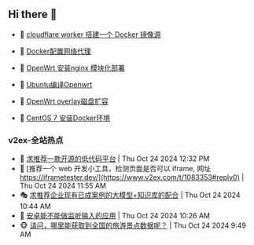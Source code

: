 ## Hi there 👋

<!--
**dkyg666/dkyg666** is a ✨ _special_ ✨ repository because its `README.md` (this file) appears on your GitHub profile.

Here are some ideas to get you started:

- 🔭 I’m currently working on ...
- 🌱 I’m currently learning ...
- 👯 I’m looking to collaborate on ...
- 🤔 I’m looking for help with ...
- 💬 Ask me about ...
- 📫 How to reach me: ...
- 😄 Pronouns: ...
- ⚡ Fun fact: ...
-->

<!-- BLOG-POST-LIST:START -->
- 🦩 [cloudflare worker 搭建一个 Docker 镜像源](http://blog.1996099.xyz/archives/cloudflare-worker-da-jian-yi-ge-docker-jing-xiang-zhan) 

- 🚦 [Docker配置网络代理](http://blog.1996099.xyz/archives/dockerpei-zhi-wang-luo-dai-li) 

- 🫶 [OpenWrt 安装nginx 模块化部署](http://blog.1996099.xyz/archives/openwrt-an-zhuang-nginx-mo-kuai-hua-bu-shu) 

- 🦄 [Ubuntu编译Openwrt](http://blog.1996099.xyz/archives/ubuntuzi-bian-yi-openwrt) 

- 🐻 [OpenWrt overlay磁盘扩容](http://blog.1996099.xyz/archives/openwrt-overlay) 

- 🤖 [CentOS 7 安装Docker环境](http://blog.1996099.xyz/archives/centos-docker) 
<!-- BLOG-POST-LIST:END -->

### v2ex-全站热点
<!-- v2ex:START -->
- 🥸 [求推荐一款开源的低代码平台](https://www.v2ex.com/t/1083363#reply0) | Thu Oct 24 2024 12:32 PM
- 🤗 [推荐一个 web 开发小工具，检测页面是否可以 iframe, 网址 https://iframetester.dev/](https://www.v2ex.com/t/1083353#reply0) | Thu Oct 24 2024 11:55 AM
- 🎭 [求推荐企业现有已成案例的大模型+知识库的配合](https://www.v2ex.com/t/1083342#reply1) | Thu Oct 24 2024 10:44 AM
- 🥷 [安卓能不能做监听输入的应用](https://www.v2ex.com/t/1083338#reply2) | Thu Oct 24 2024 10:26 AM
- 🐵 [请问，哪里能获取到全国的旅游景点数据呢？](https://www.v2ex.com/t/1083328#reply8) | Thu Oct 24 2024 9:49 AM<!-- v2ex:END -->

